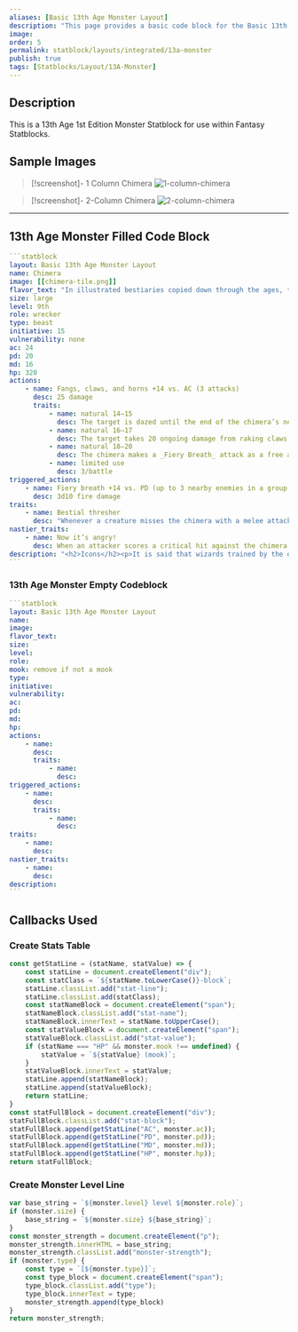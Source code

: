 ```yaml
---
aliases: [Basic 13th Age Monster Layout]
description: "This page provides a basic code block for the Basic 13th Age Monster Layout included within Fantasy Statblocks."
image: 
order: 5
permalink: statblock/layouts/integrated/13a-monster
publish: true
tags: [Statblocks/Layout/13A-Monster]
---
```


## Description

This is a 13th Age 1st Edition Monster Statblock for use within Fantasy Statblocks.

## Sample Images

> [!screenshot]- 1 Column Chimera
> ![1-column-chimera](https://github.com/javalent/fantasy-statblocks/blob/main/src/layouts/13th%20age/monster/examples/chimera-1-col.png?raw=true)


> [!screenshot]- 2-Column Chimera
> ![2-column-chimera](https://github.com/javalent/fantasy-statblocks/blob/main/src/layouts/13th%20age/monster/examples/chimera-2-cols.png?raw=true)

---

## 13th Age Monster Filled Code Block

````yaml
```statblock
layout: Basic 13th Age Monster Layout
name: Chimera
image: [[chimera-tile.png]]
flavor_text: "In illustrated bestiaries copied down through the ages, the three bodies of the chimera are merged neatly: lion, dragon, and goat. In reality, scales and hair, and hooves and claws all mingle in a chaotic form. No two chimeras are exactly alike, and most include modest portions of other beasts, as well as the standard three. Their distorted forms bring them pain. They take it out on everything else."
size: large
level: 9th
role: wrecker
type: beast
initiative: 15
vulnerability: none
ac: 24
pd: 20
md: 16
hp: 320
actions:
    - name: Fangs, claws, and horns +14 vs. AC (3 attacks)
      desc: 25 damage
      traits:
          - name: natural 14–15
            desc: The target is dazed until the end of the chimera’s next turn from a headbutt.
          - name: natural 16–17
            desc: The target takes 20 ongoing damage from raking claws.
          - name: natural 18–20
            desc: The chimera makes a _Fiery Breath_ attack as a free action.
          - name: limited use
            desc: 3/battle
triggered_actions:
    - name: Fiery breath +14 vs. PD (up to 3 nearby enemies in a group)
      desc: 3d10 fire damage
traits:
    - name: Bestial thresher
      desc: "Whenever a creature misses the chimera with a melee attack, the chimera’s multiple sharp bits deal 3d10 damage to that attacker."
nastier_traits:
    - name: Now it’s angry!
      desc: When an attacker scores a critical hit against the chimera and it survives, its attack rolls on its next turn deal the effects of the lower rolls as well as their own results; for example, a roll of 18–20 would daze the target and deal 20 ongoing damage as well as triggering fiery breath.
description: "<h2>Icons</h2><p>It is said that wizards trained by the original Wizard King treated the creation of their own unique chimera as a rite of passage. As a defender of the Empire, the Archmage obviously scorns such misguided uses of power. Of course, individual wizards acting on their own initiative might set out to prove that chimeras created according to the formulas of the Archmage are superior. Ahem.</p><p>In the present age, the iron-fisted forces of the Crusader and the Orc Lord feel no shame in indulging the chimera’s requirements for slaughter and torture.<p>"
```
````

### 13th Age Monster Empty Codeblock

````yaml
```statblock
layout: Basic 13th Age Monster Layout
name:
image:
flavor_text:
size:
level:
role:
mook: remove if not a mook
type:
initiative:
vulnerability:
ac:
pd:
md:
hp:
actions:
    - name:
      desc:
      traits:
          - name:
            desc:
triggered_actions:
    - name:
      desc:
      traits:
          - name:
            desc:
traits:
    - name:
      desc:
nastier_traits:
    - name:
      desc:
description:
```
````

## Callbacks Used

### Create Stats Table

```js
const getStatLine = (statName, statValue) => {
    const statLine = document.createElement("div");
    const statClass = `${statName.toLowerCase()}-block`;
    statLine.classList.add("stat-line");
    statLine.classList.add(statClass);
    const statNameBlock = document.createElement("span");
    statNameBlock.classList.add("stat-name");
    statNameBlock.innerText = statName.toUpperCase();
    const statValueBlock = document.createElement("span");
    statValueBlock.classList.add("stat-value");
    if (statName === "HP" && monster.mook !== undefined) {
        statValue = `${statValue} (mook)`;
    }
    statValueBlock.innerText = statValue;
    statLine.append(statNameBlock);
    statLine.append(statValueBlock);
    return statLine;
}
const statFullBlock = document.createElement("div");
statFullBlock.classList.add("stat-block");
statFullBlock.append(getStatLine("AC", monster.ac));
statFullBlock.append(getStatLine("PD", monster.pd));
statFullBlock.append(getStatLine("MD", monster.md));
statFullBlock.append(getStatLine("HP", monster.hp));
return statFullBlock;
```

### Create Monster Level Line

```js
var base_string = `${monster.level} level ${monster.role}`;
if (monster.size) {
    base_string = `${monster.size} ${base_string}`;
}
const monster_strength = document.createElement("p");
monster_strength.innerHTML = base_string;
monster_strength.classList.add("monster-strength");
if (monster.type) {
    const type = `[${monster.type}]`;
    const type_block = document.createElement("span");
    type_block.classList.add("type");
    type_block.innerText = type;
    monster_strength.append(type_block)
}
return monster_strength;
```



